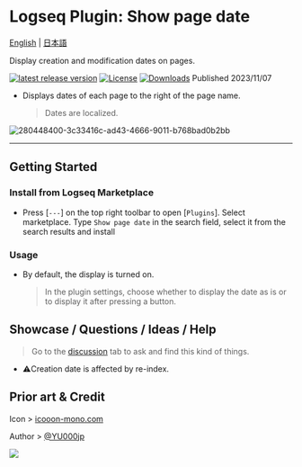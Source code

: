 # Logseq Plugin: Show page date

[English](https://github.com/YU000jp/logseq-plugin-show-page-date) | [日本語](https://github.com/YU000jp/logseq-plugin-show-page-date/blob/main/readme.ja.md)

Display creation and modification dates on pages.

[![latest release version](https://img.shields.io/github/v/release/YU000jp/logseq-plugin-show-page-date)](https://github.com/YU000jp/logseq-plugin-show-page-date/releases)
[![License](https://img.shields.io/github/license/YU000jp/logseq-plugin-show-page-date?color=blue)](https://github.com/YU000jp/logseq-plugin-show-page-date/LICENSE)
[![Downloads](https://img.shields.io/github/downloads/YU000jp/logseq-plugin-show-page-date/total.svg)](https://github.com/YU000jp/logseq-plugin-show-page-date/releases)
 Published 2023/11/07

- Displays dates of each page to the right of the page name.
   > Dates are localized.

![280448400-3c33416c-ad43-4666-9011-b768bad0b2bb](https://github.com/YU000jp/logseq-plugin-show-page-date/assets/111847207/58e28654-3f45-4fd0-bcdf-3a76a87a41ad)

---

## Getting Started

### Install from Logseq Marketplace

- Press [`---`] on the top right toolbar to open [`Plugins`]. Select marketplace. Type `Show page date` in the search field, select it from the search results and install

### Usage

- By default, the display is turned on.
   > In the plugin settings, choose whether to display the date as is or to display it after pressing a button.

## Showcase / Questions / Ideas / Help

> Go to the [discussion](https://github.com/YU000jp/logseq-plugin-show-page-date/discussions) tab to ask and find this kind of things.

- ⚠️Creation date is affected by re-index.

## Prior art & Credit

Icon > [icooon-mono.com](https://icooon-mono.com/12577-%e3%82%ab%e3%83%ac%e3%83%b3%e3%83%80%e3%83%bc%e3%81%ae%e3%83%95%e3%83%aa%e3%83%bc%e3%82%a2%e3%82%a4%e3%82%b3%e3%83%b330/)

Author > [@YU000jp](https://github.com/YU000jp)

<a href="https://www.buymeacoffee.com/yu000japan"><img src="https://img.buymeacoffee.com/button-api/?text=Buy me a pizza&emoji=🍕&slug=yu000japan&button_colour=FFDD00&font_colour=000000&font_family=Poppins&outline_colour=000000&coffee_colour=ffffff" /></a>
